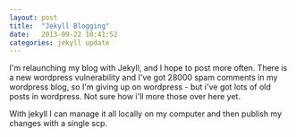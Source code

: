 ```yaml
---
layout: post
title:  "Jekyll Blogging"
date:   2013-09-22 10:41:52
categories: jekyll update
---
```


I'm relaunching my blog with Jekyll, and I hope to post more often.  There is a new wordpress vulnerability and I've got 28000 spam comments in my wordpress blog, so I'm giving up on wordpress - but i've got lots of old posts in wordpress.  Not sure how i'll more those over here yet.

With jekyll I can manage it all locally on my computer and then publish my changes with a single scp.

